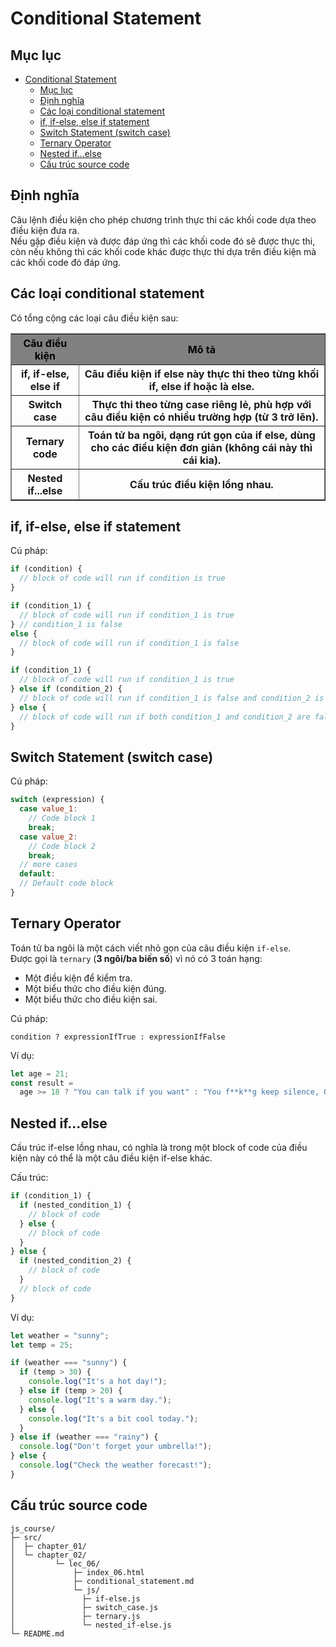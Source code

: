 # Conditional Statement

## Mục lục

- [Conditional Statement](#conditional-statement)
  - [Mục lục](#mục-lục)
  - [Định nghĩa](#định-nghĩa)
  - [Các loại conditional statement](#các-loại-conditional-statement)
  - [if, if-else, else if statement](#if-if-else-else-if-statement)
  - [Switch Statement (switch case)](#switch-statement-switch-case)
  - [Ternary Operator](#ternary-operator)
  - [Nested if...else](#nested-ifelse)
  - [Cấu trúc source code](#cấu-trúc-source-code)

## Định nghĩa

Câu lệnh điều kiện cho phép chương trình thực thi các khối code dựa theo điều kiện đưa ra.  
Nếu gặp điều kiện và được đáp ứng thì các khối code đó sẽ được thực thi, còn nếu không thì các khối code khác được thực thi dựa trên điều kiện mà các khối code đó đáp ứng.

## Các loại conditional statement

Có tổng cộng các loại câu điều kiện sau:

<table border="1">
  <tr style="background-color:gray; color: black">
    <th>Câu điều kiện</th>
    <th>Mô tả</th>
  </tr>
  <tr>
    <th>if, if-else, else if</th>
    <th>Câu điều kiện if else này thực thi theo từng khối if, else if hoặc là else.</th>
  </tr>
  <tr>
    <th>Switch case</th>
    <th>Thực thi theo từng case riêng lẻ, phù hợp với câu điều kiện có nhiều trường hợp (từ 3 trở lên).</th>
  </tr>
  <tr>
    <th>Ternary code</th>
    <th>Toán tử ba ngôi, dạng rút gọn của if else, dùng cho các điều kiện đơn giản (không cái này thì cái kia).</th>
  </tr>
  <tr>
    <th>Nested if...else</th>
    <th>Cấu trúc điều kiện lồng nhau.</th>
  </tr>
</table>

## if, if-else, else if statement

Cú pháp:

```js
if (condition) {
  // block of code will run if condition is true
}
```

```js
if (condition_1) {
  // block of code will run if condition_1 is true
} // condition_1 is false
else {
  // block of code will run if condition_1 is false
}
```

```js
if (condition_1) {
  // block of code will run if condition_1 is true
} else if (condition_2) {
  // block of code will run if condition_1 is false and condition_2 is true
} else {
  // block of code will run if both condition_1 and condition_2 are false.
}
```

## Switch Statement (switch case)

Cú pháp:

```js
switch (expression) {
  case value_1:
    // Code block 1
    break;
  case value_2:
    // Code block 2
    break;
  // more cases
  default:
  // Default code block
}
```

## Ternary Operator

Toán tử ba ngôi là một cách viết nhỏ gọn của câu điều kiện `if-else`.  
Được gọi là `ternary` (**3 ngôi/ba biến số**) vì nó có 3 toán hạng:

- Một điều kiện để kiểm tra.
- Một biểu thức cho điều kiện đúng.
- Một biểu thức cho điều kiện sai.

Cú pháp:

```
condition ? expressionIfTrue : expressionIfFalse
```

Ví dụ:

```js
let age = 21;
const result =
  age >= 18 ? "You can talk if you want" : "You f**k**g keep silence, OK!";
```

## Nested if...else

Cấu trúc if-else lồng nhau, có nghĩa là trong một block of code của điều kiện này có thể là một câu điều kiện if-else khác.

Cấu trúc:

```js
if (condition_1) {
  if (nested_condition_1) {
    // block of code
  } else {
    // block of code
  }
} else {
  if (nested_condition_2) {
    // block of code
  }
  // block of code
}
```

Ví dụ:

```js
let weather = "sunny";
let temp = 25;

if (weather === "sunny") {
  if (temp > 30) {
    console.log("It's a hot day!");
  } else if (temp > 20) {
    console.log("It's a warm day.");
  } else {
    console.log("It's a bit cool today.");
  }
} else if (weather === "rainy") {
  console.log("Don't forget your umbrella!");
} else {
  console.log("Check the weather forecast!");
}
```

## Cấu trúc source code

```
js_course/
├─ src/
│  ├─ chapter_01/
│  └─ chapter_02/
│         └─ lec_06/
│             ├─ index_06.html
│             ├─ conditional_statement.md
│             └─ js/
│               ├─ if-else.js
│               ├─ switch_case.js
│               ├─ ternary.js
│               └─ nested_if-else.js
└─ README.md
```
